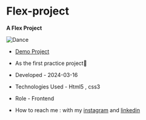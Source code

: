 # Flex-project 

**A Flex Project**

![Dance](https://github.com/NegarEbneali/Flex-Project/assets/166214628/6dfa5fe5-de51-46a1-a28e-11df3e19216e)

- [Demo Project](https://negarebneali.github.io/Flex-Project/)

- As the first practice project🙂

- Developed - 2024-03-16

- Technologies Used - Html5 , css3 

- Role - Frontend

- How to reach me : with my [instagram](https://www.instagram.com/negar.ebn_web) and [linkedin](https://www.linkedin.com/in/negar-ebneali)

